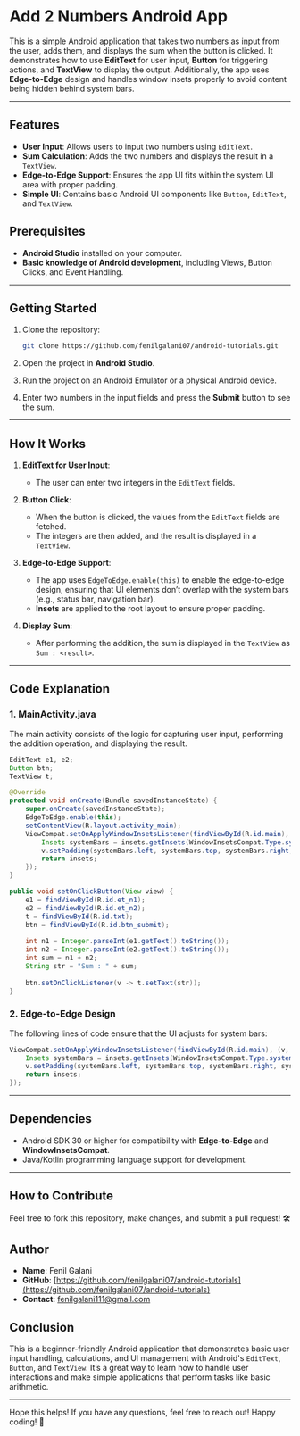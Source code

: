 # Add 2 Numbers Android App

This is a simple Android application that takes two numbers as input from the user, adds them, and displays the sum when the button is clicked. It demonstrates how to use **EditText** for user input, **Button** for triggering actions, and **TextView** to display the output. Additionally, the app uses **Edge-to-Edge** design and handles window insets properly to avoid content being hidden behind system bars.

---

## Features

- **User Input**: Allows users to input two numbers using `EditText`.
- **Sum Calculation**: Adds the two numbers and displays the result in a `TextView`.
- **Edge-to-Edge Support**: Ensures the app UI fits within the system UI area with proper padding.
- **Simple UI**: Contains basic Android UI components like `Button`, `EditText`, and `TextView`.

## Prerequisites

- **Android Studio** installed on your computer.
- **Basic knowledge of Android development**, including Views, Button Clicks, and Event Handling.

---

## Getting Started

1. Clone the repository:

   ```bash
   git clone https://github.com/fenilgalani07/android-tutorials.git
   ```

2. Open the project in **Android Studio**.

3. Run the project on an Android Emulator or a physical Android device.

4. Enter two numbers in the input fields and press the **Submit** button to see the sum.

---

## How It Works

1. **EditText for User Input**: 
    - The user can enter two integers in the `EditText` fields.
  
2. **Button Click**: 
    - When the button is clicked, the values from the `EditText` fields are fetched.
    - The integers are then added, and the result is displayed in a `TextView`.

3. **Edge-to-Edge Support**:
    - The app uses `EdgeToEdge.enable(this)` to enable the edge-to-edge design, ensuring that UI elements don’t overlap with the system bars (e.g., status bar, navigation bar).
    - **Insets** are applied to the root layout to ensure proper padding.

4. **Display Sum**:
    - After performing the addition, the sum is displayed in the `TextView` as `Sum : <result>`.

---

## Code Explanation

### 1. MainActivity.java

The main activity consists of the logic for capturing user input, performing the addition operation, and displaying the result.

```java
EditText e1, e2;
Button btn;
TextView t;

@Override
protected void onCreate(Bundle savedInstanceState) {
    super.onCreate(savedInstanceState);
    EdgeToEdge.enable(this);
    setContentView(R.layout.activity_main);
    ViewCompat.setOnApplyWindowInsetsListener(findViewById(R.id.main), (v, insets) -> {
        Insets systemBars = insets.getInsets(WindowInsetsCompat.Type.systemBars());
        v.setPadding(systemBars.left, systemBars.top, systemBars.right, systemBars.bottom);
        return insets;
    });
}

public void setOnClickButton(View view) {
    e1 = findViewById(R.id.et_n1);
    e2 = findViewById(R.id.et_n2);
    t = findViewById(R.id.txt);
    btn = findViewById(R.id.btn_submit);
    
    int n1 = Integer.parseInt(e1.getText().toString());
    int n2 = Integer.parseInt(e2.getText().toString());
    int sum = n1 + n2;
    String str = "Sum : " + sum;
    
    btn.setOnClickListener(v -> t.setText(str));
}
```

### 2. Edge-to-Edge Design

The following lines of code ensure that the UI adjusts for system bars:

```java
ViewCompat.setOnApplyWindowInsetsListener(findViewById(R.id.main), (v, insets) -> {
    Insets systemBars = insets.getInsets(WindowInsetsCompat.Type.systemBars());
    v.setPadding(systemBars.left, systemBars.top, systemBars.right, systemBars.bottom);
    return insets;
});
```

---

## Dependencies

- Android SDK 30 or higher for compatibility with **Edge-to-Edge** and **WindowInsetsCompat**.
- Java/Kotlin programming language support for development.
  
---

## How to Contribute

Feel free to fork this repository, make changes, and submit a pull request! 🛠️

## Author

- **Name**: Fenil Galani
- **GitHub**: [https://github.com/fenilgalani07/android-tutorials](https://github.com/fenilgalani07/android-tutorials)
- **Contact**: [fenilgalani111@gmail.com](mailto:fenilgalani111@gmail.com)


## Conclusion

This is a beginner-friendly Android application that demonstrates basic user input handling, calculations, and UI management with Android's `EditText`, `Button`, and `TextView`. It’s a great way to learn how to handle user interactions and make simple applications that perform tasks like basic arithmetic.

---

Hope this helps! If you have any questions, feel free to reach out! Happy coding! 🎉
